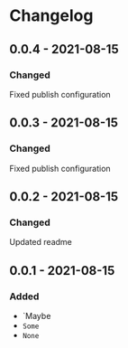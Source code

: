 # Changelog

## 0.0.4 - 2021-08-15

### Changed

Fixed publish configuration

## 0.0.3 - 2021-08-15

### Changed

Fixed publish configuration

## 0.0.2 - 2021-08-15

### Changed

Updated readme

## 0.0.1 - 2021-08-15

### Added

- `Maybe
- `Some`
- `None`
